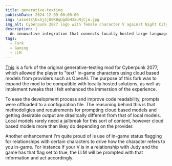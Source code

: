 ```yaml
---
title: generative-texting
publishDate: 2024-12-09 00:00:00
img: \assets\bxSj4jO0KBqUgAbH3zuNjCje.jpg
img_alt: Cyberpunk 2077 logo with female character V against Night City's yellow-tinted backdrop
description: |
  An innovative integration that connects locally hosted large language models to Cyberpunk 2077, enabling dynamic conversations with in-game characters through AI-powered text generation for enhanced roleplaying experiences.
tags:
  - Fork
  - Gaming
  - LLM
---
```


[This](https://github.com/AAbushady/generative-texting) is a fork of the original generative-texting mod for Cyberpunk 2077, which allowed the player to "text" in-game characters using cloud based models from providers such as OpenAI. The purpose of this fork was to expand the mod to be compatible with locally hosted solutions, as well as implement tweaks that I felt enhanced the immersion of the experience.

To ease the development process and improve code readability, prompts were offloaded to a configuration file. The reasoning behind this is that methodoligies and requirements for prompting cloud based models and getting desirable output are drasitcally different from that of local models. Local models rarely need a jailbreak for this sort of content, however cloud based models more than likey do depending on the provider.

Another enhancement I'm quite proud of is use of in-game status flagging for relationships with certain characters to drive how the character refers to you in-game. For instance if your V is in a relationship with Judy and the game has that flag set to true, the LLM will be prompted with that information and act accordingly.
